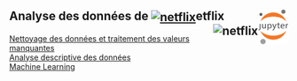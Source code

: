 ## **Analyse des données de <a href="#"><img align="center" src="https://upload.wikimedia.org/wikipedia/commons/0/0c/Netflix_2015_N_logo.svg?uselang=fr" alt="netflix" height="36px"></a>etflix**<a href="../"><a href="../"><img align="right" src="../../assets/Jupyter.svg" alt="Jupyter" height="64px"><img align="right" src="https://upload.wikimedia.org/wikipedia/commons/0/0c/Netflix_2015_N_logo.svg?uselang=fr" alt="netflix" height="64px"></a>
[Nettoyage des données et traitement des valeurs manquantes](cleaning)  
[Analyse descriptive des données](analysis)  
[Machine Learning](machineLearning)